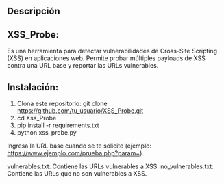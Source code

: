 ## Descripción
## XSS_Probe: 
Es una herramienta para detectar vulnerabilidades de Cross-Site Scripting (XSS) en aplicaciones web. Permite probar múltiples payloads de XSS contra una URL base y reportar las URLs vulnerables.

## Instalación:

1. Clona este repositorio:
git clone https://github.com/tu_usuario/XSS_Probe.git
2. cd Xss_Probe
3. pip install -r requirements.txt
4. python xss_probe.py

Ingresa la URL base cuando se te solicite (ejemplo: https://www.ejemplo.com/prueba.php?param=).

vulnerables.txt: Contiene las URLs vulnerables a XSS.
no_vulnerables.txt: Contiene las URLs que no son vulnerables a XSS.
